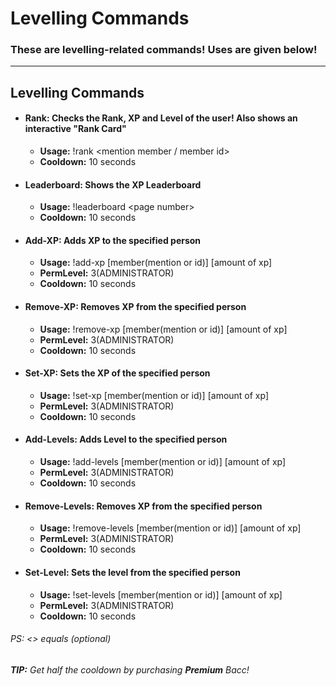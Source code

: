 # Levelling Commands
### These are levelling-related commands! Uses are given below!
---
## Levelling Commands
- #### **Rank:**  Checks the Rank, XP and Level of the user! Also shows an interactive "Rank Card" 
  - **Usage:** !rank <mention member / member id>
  - **Cooldown:** 10 seconds

- #### **Leaderboard:** Shows the XP Leaderboard
  - **Usage:** !leaderboard \<page number>
  - **Cooldown:** 10 seconds
- #### **Add-XP:** Adds XP to the specified person
  - **Usage:** !add-xp [member(mention or id)] [amount of xp]
  - **PermLevel:** 3(ADMINISTRATOR)
  - **Cooldown:** 10 seconds

- #### **Remove-XP:** Removes XP from the specified person
  - **Usage:** !remove-xp [member(mention or id)] [amount of xp]
  - **PermLevel:** 3(ADMINISTRATOR)
  - **Cooldown:** 10 seconds

- #### **Set-XP:** Sets the XP of the specified person
  - **Usage:** !set-xp [member(mention or id)] [amount of xp]
  - **PermLevel:** 3(ADMINISTRATOR)
  - **Cooldown:** 10 seconds

- #### **Add-Levels:** Adds Level to the specified person
  - **Usage:** !add-levels [member(mention or id)] [amount of xp]
  - **PermLevel:** 3(ADMINISTRATOR)
  - **Cooldown:** 10 seconds

- #### **Remove-Levels:** Removes XP from the specified person
  - **Usage:** !remove-levels [member(mention or id)] [amount of xp]
  - **PermLevel:** 3(ADMINISTRATOR)
  - **Cooldown:** 10 seconds
- #### **Set-Level:** Sets the level from the specified person
  - **Usage:** !set-levels [member(mention or id)] [amount of xp]
  - **PermLevel:** 3(ADMINISTRATOR)
  - **Cooldown:** 10 seconds

###### PS: <> equals (optional)
###### **TIP:** Get half the cooldown by purchasing **Premium** Bacc!